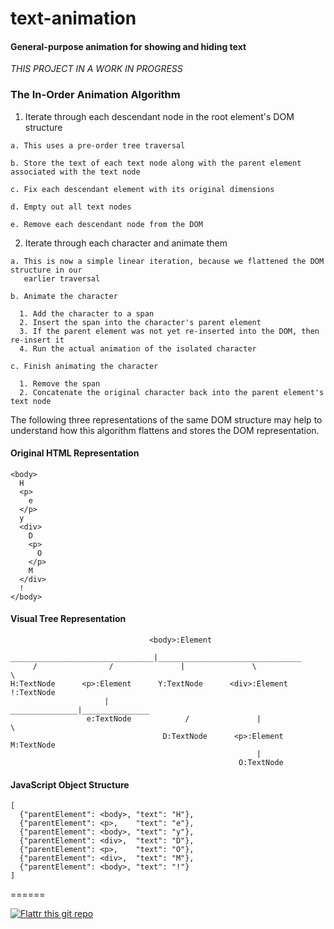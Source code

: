 # text-animation

#### General-purpose animation for showing and hiding text

_THIS PROJECT IN A WORK IN PROGRESS_

### The In-Order Animation Algorithm

  1. Iterate through each descendant node in the root element's DOM structure

    a. This uses a pre-order tree traversal
    
    b. Store the text of each text node along with the parent element associated with the text node
    
    c. Fix each descendant element with its original dimensions
    
    d. Empty out all text nodes
    
    e. Remove each descendant node from the DOM

  2. Iterate through each character and animate them

    a. This is now a simple linear iteration, because we flattened the DOM structure in our 
       earlier traversal
       
    b. Animate the character

      1. Add the character to a span
      2. Insert the span into the character's parent element
      3. If the parent element was not yet re-inserted into the DOM, then re-insert it
      4. Run the actual animation of the isolated character

    c. Finish animating the character

      1. Remove the span
      2. Concatenate the original character back into the parent element's text node

The following three representations of the same DOM structure may help to understand 
how this algorithm flattens and stores the DOM representation.

#### Original HTML Representation

    <body>
      H
      <p>
        e
      </p>
      y
      <div>
        D
        <p>
          O
        </p>
        M
      </div>
      !
    </body>

#### Visual Tree Representation

                                   <body>:Element
          ________________________________|________________________________
         /                /               |               \                \
    H:TextNode      <p>:Element      Y:TextNode      <div>:Element      !:TextNode
                         |                  _______________|_______________
                     e:TextNode            /               |               \
                                      D:TextNode      <p>:Element      M:TextNode
                                                           |
                                                       O:TextNode

#### JavaScript Object Structure

    [
      {"parentElement": <body>, "text": "H"},
      {"parentElement": <p>,    "text": "e"},
      {"parentElement": <body>, "text": "y"},
      {"parentElement": <div>,  "text": "D"},
      {"parentElement": <p>,    "text": "O"},
      {"parentElement": <div>,  "text": "M"},
      {"parentElement": <body>, "text": "!"}
    ]

======

[![Flattr this git repo](http://api.flattr.com/button/flattr-badge-large.png)](https://flattr.com/submit/auto?user_id=levisl176&url=github.com/levisl176/text-animation&title=text-animation&language=javascript&tags=github&category=software)
